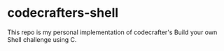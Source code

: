 # codecrafters-shell
This repo is my personal implementation of codecrafter's Build your own Shell challenge using C.
